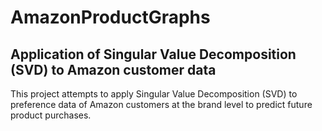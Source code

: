 # AmazonProductGraphs
## Application of Singular Value Decomposition (SVD) to Amazon customer data

This project attempts to apply Singular Value Decomposition (SVD) to preference data 
of Amazon customers at the brand level to predict future product purchases.

